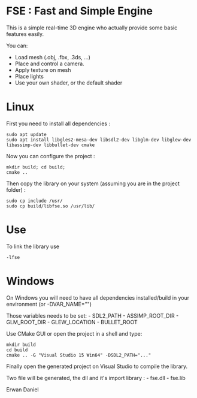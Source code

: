 # FSE : Fast and Simple Engine

This is a simple real-time 3D engine who actually provide some basic features easily.

You can:
  - Load mesh (.obj, .fbx, .3ds, ...)
  - Place and control a camera.
  - Apply texture on mesh
  - Place lights
  - Use your own shader, or the default shader

# Linux

First you need to install all dependencies :

```
sudo apt update
sudo apt install libgles2-mesa-dev libsdl2-dev libglm-dev libglew-dev libassimp-dev libbullet-dev cmake
```

Now you can configure the project :

```
mkdir build; cd build;
cmake ..
```

Then copy the library on your system (assuming you are in the project folder) :
```
sudo cp include /usr/
sudo cp build/libfse.so /usr/lib/
```

# Use

To link the library use
```
-lfse
```

# Windows

On Windows you will need to have all dependencies installed/build in your environment (or -DVAR_NAME="")

Those variables needs to be set:
    - SDL2_PATH
    - ASSIMP_ROOT_DIR
    - GLM_ROOT_DIR
    - GLEW_LOCATION
    - BULLET_ROOT

Use CMake GUI or open the project in a shell and type:
```
mkdir build
cd build
cmake .. -G "Visual Studio 15 Win64" -DSDL2_PATH="..."
```

Finally open the generated project on Visual Studio to compile the library.

Two file will be generated, the dll and it's import library :
    - fse.dll
    - fse.lib

Erwan Daniel
